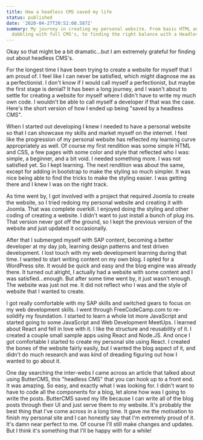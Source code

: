 ```yaml
---
title: How a headless CMS saved my life
status: published
date: '2020-04-27T20:52:08.587Z'
summary: My journey in creating my personal website. From basic HTML and CSS to
  dabbling with full CMS's, to finding the right balance with a Headless CMS.
---
```

Okay so that might be a bit dramatic...but I am extremely grateful for finding out about headless CMS's.

For the longest time I have been trying to create a website for myself that I am proud of. I feel like I can never be satisfied, which might diagnose me as a perfectionist. I don't know if I would call myself a perfectionist, but maybe the first stage is denial? It has been a long journey, and I wasn't about to settle for creating a website for myself where I didn't have to write my much own code. I wouldn't be able to call myself a developer if that was the case. Here's the short version of how I ended up being "saved by a headless CMS".

When I started out developing I knew I needed to have a personal website so that I can showcase my skills and market myself on the internet. I feel like the progression of my personal website has reflected my learning curve appropriately as well. Of course my first rendition was some simple HTML and CSS, a few pages with some color and style that reflected who I was: simple, a beginner, and a bit void. I needed something more. I was not satisfied yet. So I kept learning. The next rendition was about the same, except for adding in bootstrap to make the styling so much simpler. It was nice being able to find the tricks to make the styling easier. I was getting there and I knew I was on the right track.

As time went by, I got involved with a project that required Joomla to create the website, so I tried redoing my personal website and creating it with Joomla. That was complete overkill. I enjoyed doing the styling and other coding of creating a website. I didn't want to just install a bunch of plug ins. That version never got off the ground, so I kept the previous version of the website and just updated it occasionally.

After that I submerged myself with SAP content, becoming a better developer at my day job, learning design patterns and test driven development. I lost touch with my web development learning during that time. I wanted to start writing content on my own blog. I opted for a WordPress site. It would be quick and easy and the blog engine was already there. It turned out alright, I actually had a website with some content and I was satisfied...enough. But after some time went by, it just wasn't enough. The website was just not me. It did not reflect who I was and the style of website that I wanted to create.

I got really comfortable with my SAP skills and switched gears to focus on my web development skills. I went through FreeCodeCamp.com to re-solidify my foundation. I started to learn a whole lot more JavaScript and started going to some JavaScript and Web Development MeetUps. I learned about React and fell in love with it. I like the structure and reusability of it. I created a couple small sample apps using React and Node.JS. And once I got comfortable I started to create my personal site using React. I created the bones of the website fairly easily, but I wanted the blog aspect of it, and didn't do much research and was kind of dreading figuring out how I wanted to go about it.

One day searching the inter-webs I came across an article that talked about using ButterCMS, this "headless CMS" that you can hook up to a front end. It was amazing. So easy, and exactly what I was looking for. I didn't want to have to code all the components for a blog, let alone how was I going to write the posts. ButterCMS saved my life because I can write all of the blog posts through their UI and just serve them to my website. It's probably the best thing that I've come across in a long time. It gave me the motivation to finish my personal site and I can honestly say that I'm extremely proud of it. It's damn near perfect to me. Of course I'll still make changes and updates. But I think it's something that I'll be happy with for a while!